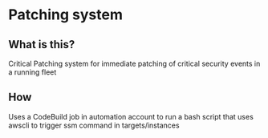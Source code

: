 # Patching system

## What is this?

Critical Patching system for immediate patching of critical security events in a running fleet

## How

Uses a CodeBuild job in automation account to run a bash script that uses awscli to trigger ssm command in targets/instances
